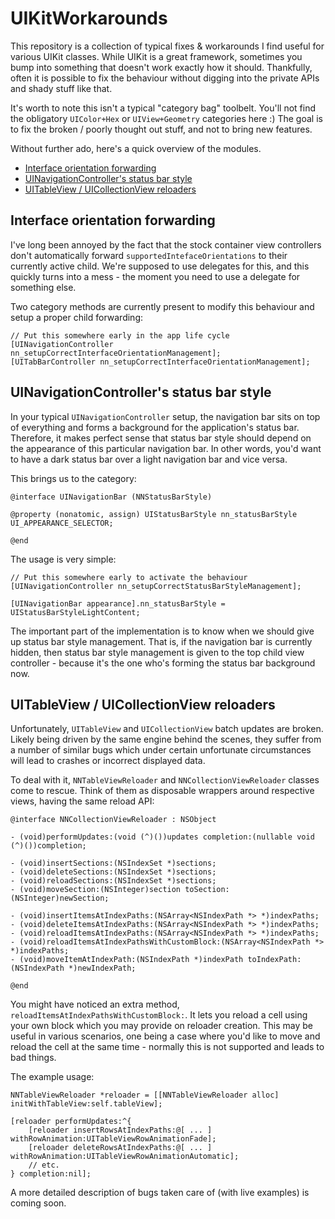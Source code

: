 UIKitWorkarounds
================

This repository is a collection of typical fixes & workarounds I find useful for various UIKit classes. While UIKit is a great framework, sometimes you bump into something that doesn't work exactly how it should. Thankfully, often it is possible to fix the behaviour without digging into the private APIs and shady stuff like that.

It's worth to note this isn't a typical "category bag" toolbelt. You'll not find the obligatory `UIColor+Hex` or `UIView+Geometry` categories here :) The goal is to fix the broken / poorly thought out stuff, and not to bring new features.

Without further ado, here's a quick overview of the modules.

  * [Interface orientation forwarding](#interface-orientation)
  * [UINavigationController's status bar style](#status-bar-style)
  * [UITableView / UICollectionView reloaders](#reloaders)

Interface orientation forwarding
--------------------------------

I've long been annoyed by the fact that the stock container view controllers don't automatically forward `supportedIntefaceOrientations` to their currently active child. We're supposed to use delegates for this, and this quickly turns into a mess - the moment you need to use a delegate for something else.

Two category methods are currently present to modify this behaviour and setup a proper child forwarding:

```
// Put this somewhere early in the app life cycle
[UINavigationController nn_setupCorrectInterfaceOrientationManagement];
[UITabBarController nn_setupCorrectInterfaceOrientationManagement];
```

UINavigationController's status bar style
-----------------------------------------

In your typical `UINavigationController` setup, the navigation bar sits on top of everything and forms a background for the application's status bar. Therefore, it makes perfect sense that status bar style should depend on the appearance of this particular navigation bar. In other words, you'd want to have a dark status bar over a light navigation bar and vice versa. 

This brings us to the category:

```
@interface UINavigationBar (NNStatusBarStyle)

@property (nonatomic, assign) UIStatusBarStyle nn_statusBarStyle UI_APPEARANCE_SELECTOR;

@end
```

The usage is very simple:

```
// Put this somewhere early to activate the behaviour
[UINavigationController nn_setupCorrectStatusBarStyleManagement];

[UINavigationBar appearance].nn_statusBarStyle = UIStatusBarStyleLightContent;
```

The important part of the implementation is to know when we should give up status bar style management. That is, if the navigation bar is currently hidden, then status bar style management is given to the top child view controller - because it's the one who's forming the status bar background now.

UITableView / UICollectionView reloaders
----------------------------------------

Unfortunately, `UITableView` and `UICollectionView` batch updates are broken. Likely being driven by the same engine behind the scenes, they suffer from a number of similar bugs which under certain unfortunate circumstances will lead to crashes or incorrect displayed data.

To deal with it, `NNTableViewReloader` and `NNCollectionViewReloader` classes come to rescue. Think of them as disposable wrappers around respective views, having the same reload API:

```
@interface NNCollectionViewReloader : NSObject

- (void)performUpdates:(void (^)())updates completion:(nullable void (^)())completion;

- (void)insertSections:(NSIndexSet *)sections;
- (void)deleteSections:(NSIndexSet *)sections;
- (void)reloadSections:(NSIndexSet *)sections;
- (void)moveSection:(NSInteger)section toSection:(NSInteger)newSection;

- (void)insertItemsAtIndexPaths:(NSArray<NSIndexPath *> *)indexPaths;
- (void)deleteItemsAtIndexPaths:(NSArray<NSIndexPath *> *)indexPaths;
- (void)reloadItemsAtIndexPaths:(NSArray<NSIndexPath *> *)indexPaths;
- (void)reloadItemsAtIndexPathsWithCustomBlock:(NSArray<NSIndexPath *> *)indexPaths;
- (void)moveItemAtIndexPath:(NSIndexPath *)indexPath toIndexPath:(NSIndexPath *)newIndexPath;

@end
```

You might have noticed an extra method, `reloadItemsAtIndexPathsWithCustomBlock:`. It lets you reload a cell using your own block which you may provide on reloader creation. This may be useful in various scenarios, one being a case where you'd like to move and reload the cell at the same time - normally this is not supported and leads to bad things.

The example usage:

```
NNTableViewReloader *reloader = [[NNTableViewReloader alloc] initWithTableView:self.tableView];

[reloader performUpdates:^{
    [reloader insertRowsAtIndexPaths:@[ ... ] withRowAnimation:UITableViewRowAnimationFade];
    [reloader deleteRowsAtIndexPaths:@[ ... ] withRowAnimation:UITableViewRowAnimationAutomatic];
    // etc.
} completion:nil];
```

A more detailed description of bugs taken care of (with live examples) is coming soon.
